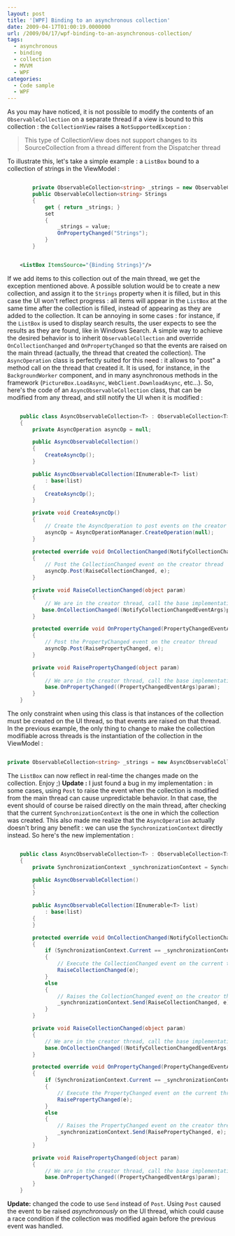 ```yaml
---
layout: post
title: '[WPF] Binding to an asynchronous collection'
date: 2009-04-17T01:00:19.0000000
url: /2009/04/17/wpf-binding-to-an-asynchronous-collection/
tags:
  - asynchronous
  - binding
  - collection
  - MVVM
  - WPF
categories:
  - Code sample
  - WPF
---
```


As you may have noticed, it is not possible to modify the contents of an `ObservableCollection` on a separate thread if a view is bound to this collection : the `CollectionView` raises a `NotSupportedException` :  

> This type of CollectionView does not support changes to its SourceCollection from a thread different from the Dispatcher thread

  To illustrate this, let's take a simple example : a `ListBox` bound to a collection of strings in the ViewModel :  
```csharp

        private ObservableCollection<string> _strings = new ObservableCollection<string>();
        public ObservableCollection<string> Strings
        {
            get { return _strings; }
            set
            {
                _strings = value;
                OnPropertyChanged("Strings");
            }
        }
```

```xml

    <ListBox ItemsSource="{Binding Strings}"/>
```
  If we add items to this collection out of the main thread, we get the exception mentioned above. A possible solution would be to create a new collection, and assign it to the `Strings` property when it is filled, but in this case the UI won't reflect progress : all items will appear in the `ListBox` at the same time after the collection is filled, instead of appearing as they are added to the collection. It can be annoying in some cases : for instance, if the `ListBox` is used to display search results, the user expects to see the results as they are found, like in Windows Search.  A simple way to achieve the desired behavior is to inherit `ObservableCollection` and override `OnCollectionChanged` and `OnPropertyChanged` so that the events are raised on the main thread (actually, the thread that created the collection). The `AsyncOperation` class is perfectly suited for this need : it allows to "post" a method call on the thread that created it. It is used, for instance, in the `BackgroundWorker` component, and in many asynchronous methods in the framework (`PictureBox.LoadAsync`, `WebClient.DownloadAsync`, etc...).  So, here's the code of an `AsyncObservableCollection` class, that can be modified from any thread, and still notify the UI when it is modified :  
```csharp

    public class AsyncObservableCollection<T> : ObservableCollection<T>
    {
        private AsyncOperation asyncOp = null;

        public AsyncObservableCollection()
        {
            CreateAsyncOp();
        }

        public AsyncObservableCollection(IEnumerable<T> list)
            : base(list)
        {
            CreateAsyncOp();
        }

        private void CreateAsyncOp()
        {
            // Create the AsyncOperation to post events on the creator thread
            asyncOp = AsyncOperationManager.CreateOperation(null);
        }

        protected override void OnCollectionChanged(NotifyCollectionChangedEventArgs e)
        {
            // Post the CollectionChanged event on the creator thread
            asyncOp.Post(RaiseCollectionChanged, e);
        }

        private void RaiseCollectionChanged(object param)
        {
            // We are in the creator thread, call the base implementation directly
           base.OnCollectionChanged((NotifyCollectionChangedEventArgs)param);
        }

        protected override void OnPropertyChanged(PropertyChangedEventArgs e)
        {
            // Post the PropertyChanged event on the creator thread
            asyncOp.Post(RaisePropertyChanged, e);
        }

        private void RaisePropertyChanged(object param)
        {
            // We are in the creator thread, call the base implementation directly
            base.OnPropertyChanged((PropertyChangedEventArgs)param);
        }
    }
```
  The only constraint when using this class is that instances of the collection must be created on the UI thread, so that events are raised on that thread.  In the previous example, the only thing to change to make the collection modifiable across threads is the instantiation of the collection in the ViewModel :  
```csharp

private ObservableCollection<string> _strings = new AsyncObservableCollection<string>();
```
  The `ListBox` can now reflect in real-time the changes made on the collection.  Enjoy ;)  **Update :** I just found a bug in my implementation : in some cases, using `Post` to raise the event when the collection is modified from the main thread can cause unpredictable behavior. In that case, the event should of course be raised directly on the main thread, after checking that the current `SynchronizationContext` is the one in which the collection was created. This also made me realize that the `AsyncOperation` actually doesn't bring any benefit : we can use the `SynchronizationContext` directly instead. So here's the new implementation :  
```csharp

    public class AsyncObservableCollection<T> : ObservableCollection<T>
    {
        private SynchronizationContext _synchronizationContext = SynchronizationContext.Current;

        public AsyncObservableCollection()
        {
        }

        public AsyncObservableCollection(IEnumerable<T> list)
            : base(list)
        {
        }

        protected override void OnCollectionChanged(NotifyCollectionChangedEventArgs e)
        {
            if (SynchronizationContext.Current == _synchronizationContext)
            {
                // Execute the CollectionChanged event on the current thread
                RaiseCollectionChanged(e);
            }
            else
            {
                // Raises the CollectionChanged event on the creator thread
                _synchronizationContext.Send(RaiseCollectionChanged, e);
            }
        }

        private void RaiseCollectionChanged(object param)
        {
            // We are in the creator thread, call the base implementation directly
            base.OnCollectionChanged((NotifyCollectionChangedEventArgs)param);
        }

        protected override void OnPropertyChanged(PropertyChangedEventArgs e)
        {
            if (SynchronizationContext.Current == _synchronizationContext)
            {
                // Execute the PropertyChanged event on the current thread
                RaisePropertyChanged(e);
            }
            else
            {
                // Raises the PropertyChanged event on the creator thread
                _synchronizationContext.Send(RaisePropertyChanged, e);
            }
        }

        private void RaisePropertyChanged(object param)
        {
            // We are in the creator thread, call the base implementation directly
            base.OnPropertyChanged((PropertyChangedEventArgs)param);
        }
    }
```
**Update:** changed the code to use `Send` instead of `Post`. Using `Post` caused the event to be raised *asynchronously* on the UI thread, which could cause a race condition if the collection was modified again before the previous event was handled.
